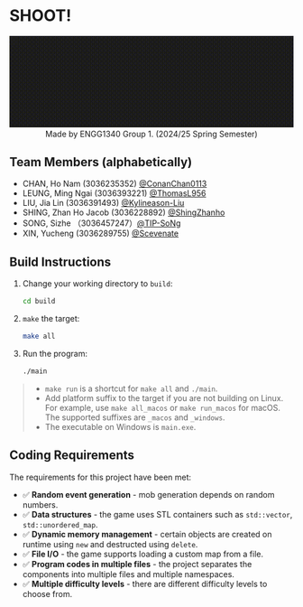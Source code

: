 # SHOOT!

<p align="center">
   <img src="docs/game_logo.gif" alt="Logo of the game, blinking."/>
   <span>Made by ENGG1340 Group 1. (2024/25 Spring Semester)</span>
</p>

## Team Members (alphabetically)

- CHAN, Ho Nam (3036235352) [@ConanChan0113](https://gihub.com/ConanChan0113)
- LEUNG, Ming Ngai (3036393221) [@ThomasL956](https://github.com/ThomasL956)
- LIU, Jia Lin (3036391493) [@Kylineason-Liu](https://github.com/Kylineason-Liu)
- SHING, Zhan Ho Jacob (3036228892) [@ShingZhanho](https://github.com/ShingZhanho)
- SONG, Sizhe （3036457247）[@TIP-SoNg](https://github.com/TIP-SoNg)
- XIN, Yucheng (3036289755) [@Scevenate](https://github.com/Scevenate)

## Build Instructions

1. Change your working directory to `build`:
   ```bash
   cd build
   ```
2. `make` the target:
   ```bash
   make all
   ```
3. Run the program:
   ```bash
   ./main
   ```

> - `make run` is a shortcut for `make all` and `./main`.
> - Add platform suffix to the target if you are not building on Linux. For example, use `make all_macos` or `make run_macos` for macOS. The supported suffixes are `_macos` and `_windows`.
> - The executable on Windows is `main.exe`.
      
## Coding Requirements

The requirements for this project have been met:

- ✅ **Random event generation** - mob generation depends on random numbers.
- ✅ **Data structures** - the game uses STL containers such as `std::vector`, `std::unordered_map`.
- ✅ **Dynamic memory management** - certain objects are created on runtime using `new` and destructed using `delete`.
- ✅ **File I/O** - the game supports loading a custom map from a file.
- ✅ **Program codes in multiple files** - the project separates the components into multiple files and multiple namespaces.
- ✅ **Multiple difficulty levels** - there are different difficulty levels to choose from.